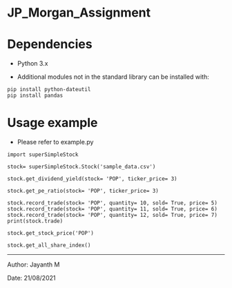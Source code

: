 # JP_Morgan_Assignment
# Dependencies

* Python 3.x

* Additional modules not in the standard library can be installed with:

```
pip install python-dateutil
pip install pandas
```
# Usage example

* Please refer to example.py

```
import superSimpleStock

stock= superSimpleStock.Stock('sample_data.csv')

stock.get_dividend_yield(stock= 'POP', ticker_price= 3)

stock.get_pe_ratio(stock= 'POP', ticker_price= 3)

stock.record_trade(stock= 'POP', quantity= 10, sold= True, price= 5)
stock.record_trade(stock= 'POP', quantity= 11, sold= True, price= 6)
stock.record_trade(stock= 'POP', quantity= 12, sold= True, price= 7)
print(stock.trade)

stock.get_stock_price('POP')

stock.get_all_share_index()
```
----

Author: Jayanth M

Date: 21/08/2021
